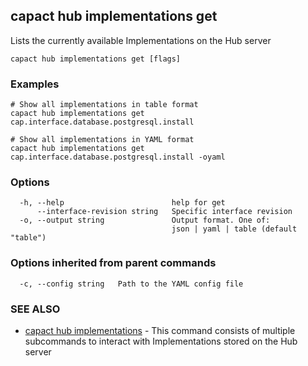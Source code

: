 ## capact hub implementations get

Lists the currently available Implementations on the Hub server

```
capact hub implementations get [flags]
```

### Examples

```
# Show all implementations in table format
capact hub implementations get cap.interface.database.postgresql.install

# Show all implementations in YAML format			
capact hub implementations get cap.interface.database.postgresql.install -oyaml

```

### Options

```
  -h, --help                        help for get
      --interface-revision string   Specific interface revision
  -o, --output string               Output format. One of:
                                    json | yaml | table (default "table")
```

### Options inherited from parent commands

```
  -c, --config string   Path to the YAML config file
```

### SEE ALSO

* [capact hub implementations](capact_hub_implementations.md)	 - This command consists of multiple subcommands to interact with Implementations stored on the Hub server

